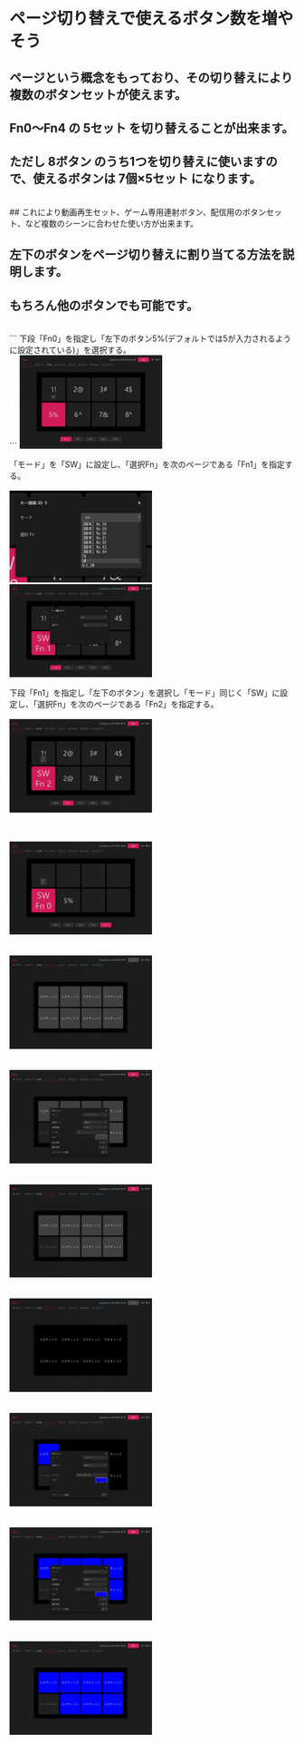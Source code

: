 # ページ切り替えで使えるボタン数を増やそう

## ページという概念をもっており、その切り替えにより複数のボタンセットが使えます。<br>
## Fn0～Fn4 の 5セット を切り替えることが出来ます。<br>
## ただし 8ボタン のうち1つを切り替えに使いますので、使えるボタンは 7個×5セット になります。<br>
<br>
## これにより動画再生セット、ゲーム専用連射ボタン、配信用のボタンセット、など複数のシーンに合わせた使い方が出来ます。<br>

## 左下のボタンをページ切り替えに割り当てる方法を説明します。<br>
## もちろん他のボタンでも可能です。<br>
<br>
```
下段「Fn0」を指定し「左下のボタン5%(デフォルトでは5が入力されるように設定されている)」を選択する。<br>
```
<img src="page_03.png" width="50%"><br>

「モード」を「SW」に設定し、「選択Fn」を次のページである「Fn1」を指定する。<br>
<br>
<img src="page_04.png" width="50%"><br>
<img src="page_05.png" width="50%"><br>

下段「Fn1」を指定し「左下のボタン」を選択し「モード」同じく「SW」に設定し、「選択Fn」を次のページである「Fn2」を指定する。<br>
<br>
<img src="page_07.png" width="50%"><br>

<br>
<br>
<img src="page_08.png" width="50%"><br>

<br>
<br>
<img src="page_09.png" width="50%"><br>

<br>
<br>
<img src="page_10.png" width="50%"><br>

<br>
<br>
<img src="page_11.png" width="50%"><br>

<br>
<br>
<img src="page_12.png" width="50%"><br>

<br>
<br>
<img src="page_13.png" width="50%"><br>

<br>
<br>
<img src="page_14.png" width="50%"><br>

<br>
<br>
<img src="page_15.png" width="50%"><br>
